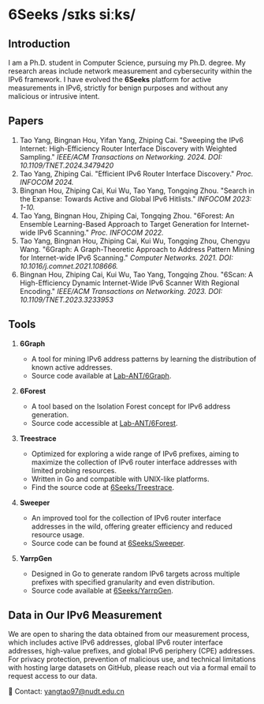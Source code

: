 # 6Seeks /sɪks siːks/


## Introduction

I am a Ph.D. student in Computer Science, pursuing my Ph.D. degree. My research areas include network measurement and cybersecurity within the IPv6 framework. I have evolved the **6Seeks** platform for active measurements in IPv6, strictly for benign purposes and without any malicious or intrusive intent.

## Papers



1. Tao Yang, Bingnan Hou, Yifan Yang, Zhiping Cai. "Sweeping the IPv6 Internet: High-Efficiency Router Interface Discovery with Weighted Sampling." *IEEE/ACM Transactions on Networking. 2024. DOI: 10.1109/TNET.2024.3479420*
2. Tao Yang, Zhiping Cai. "Efficient IPv6 Router Interface Discovery." *Proc. INFOCOM 2024.*
3. Bingnan Hou, Zhiping Cai, Kui Wu, Tao Yang, Tongqing Zhou. "Search in the Expanse: Towards Active and Global IPv6 Hitlists." *INFOCOM 2023: 1-10.*
4. Tao Yang, Bingnan Hou, Zhiping Cai, Tongqing Zhou. "6Forest: An Ensemble Learning-Based Approach to Target Generation for Internet-wide IPv6 Scanning." *Proc. INFOCOM 2022.*
5. Tao Yang, Bingnan Hou, Zhiping Cai, Kui Wu, Tongqing Zhou, Chengyu Wang. "6Graph: A Graph-Theoretic Approach to Address Pattern Mining for Internet-wide IPv6 Scanning." *Computer Networks. 2021. DOI: 10.1016/j.comnet.2021.108666.*
6. Bingnan Hou, Zhiping Cai, Kui Wu, Tao Yang, Tongqing Zhou. "6Scan: A High-Efficiency Dynamic Internet-Wide IPv6 Scanner With Regional Encoding." *IEEE/ACM Transactions on Networking. 2023. DOI: 10.1109/TNET.2023.3233953*

## Tools

1. **6Graph**
   - A tool for mining IPv6 address patterns by learning the distribution of known active addresses.
   - Source code available at [Lab-ANT/6Graph](https://github.com/Lab-ANT/6Graph).

2. **6Forest**
   - A tool based on the Isolation Forest concept for IPv6 address generation.
   - Source code accessible at [Lab-ANT/6Forest](https://github.com/Lab-ANT/6Forest).

3. **Treestrace**
   - Optimized for exploring a wide range of IPv6 prefixes, aiming to maximize the collection of IPv6 router interface addresses with limited probing resources.
   - Written in Go and compatible with UNIX-like platforms.
   - Find the source code at [6Seeks/Treestrace](https://github.com/6Seeks/Treestrace).

4. **Sweeper**
   - An improved tool for the collection of IPv6 router interface addresses in the wild, offering greater efficiency and reduced resource usage.
   - Source code can be found at [6Seeks/Sweeper](https://github.com/6Seeks/Sweeper).

5. **YarrpGen**
   - Designed in Go to generate random IPv6 targets across multiple prefixes with specified granularity and even distribution.
   - Source code available at [6Seeks/YarrpGen](https://github.com/6Seeks/YarrpGen).

## Data in Our IPv6 Measurement

We are open to sharing the data obtained from our measurement process, which includes active IPv6 addresses, global IPv6 router interface addresses, high-value prefixes, and global IPv6 periphery (CPE) addresses. For privacy protection, prevention of malicious use, and technical limitations with hosting large datasets on GitHub, please reach out via a formal email to request access to our data.

📧 Contact: yangtao97@nudt.edu.cn
